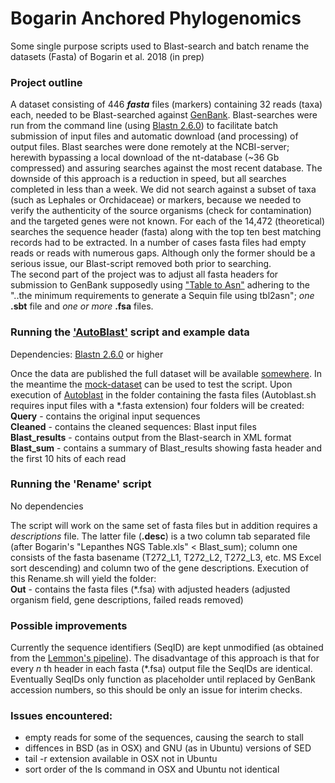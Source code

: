 # Bogarin Anchored Phylogenomics
Some single purpose scripts used to Blast-search and batch rename the datasets (Fasta) of Bogarin et al. 2018 (in prep)

### Project outline
A dataset consisting of 446 **_fasta_** files (markers) containing 32 reads (taxa) each, needed to be Blast-searched against [GenBank][nBlast]. Blast-searches were run from the command line (using [Blastn 2.6.0][BlastCmndline]) to facilitate batch submission of input files and automatic download (and processing) of output files. Blast searches were done remotely at the NCBI-server; herewith bypassing a local download of the nt-database (~36 Gb compressed) and assuring searches against the most recent database. The downside of this approach is a reduction in speed, but all searches completed in less than a week. We did not search against a subset of taxa (such as Lephales or Orchidaceae) or markers, because we needed to verify the authenticity of the source organisms (check for contamination) and the targeted genes were not known. For each of the 14,472 (theoretical) searches the sequence header (fasta) along with the top ten best matching records had to be extracted. In a number of cases fasta files had empty reads or reads with numerous gaps. Although only the former should be a serious issue, our Blast-script removed both prior to searching.  
The second part of the project was to adjust all fasta headers for submission to GenBank supposedly using ["Table to Asn"][tbl2asn] adhering to the "..the minimum requirements to generate a Sequin file using tbl2asn"; _one_ **.sbt** file and _one or more_ **.fsa** files.

### Running the ['AutoBlast'][AutoBlast] script and example data
Dependencies:
[Blastn 2.6.0][BlastCmndline] or higher

Once the data are published the full dataset will be available [somewhere][full_dataset]. In the meantime the [mock-dataset][mock] can be used to test the script. Upon execution of [Autoblast][AutoBlast] in the folder containing the fasta files (Autoblast.sh requires input files with a \*.fasta extension) four folders will be created:  
**Query** - contains the original input sequences  
**Cleaned** - contains the cleaned sequences: Blast input files  
**Blast_results** - contains output from the Blast-search in XML format  
**Blast_sum** - contains a summary of Blast_results showing fasta header and the first 10 hits of each read  

### Running the 'Rename' script
No dependencies

The script will work on the same set of fasta files but in addition requires a _descriptions_ file. The latter file (**.desc**) is a two column tab separated file (after Bogarin's "Lepanthes NGS Table.xls" < Blast_sum); column one consists of the fasta basename (T272_L1, T272_L2, T272_L3, etc. MS Excel sort descending) and column two of the gene descriptions. Execution of this Rename.sh will yield the folder:    
**Out** - contains the fasta files (\*.fsa) with adjusted headers (adjusted organism field, gene descriptions, failed reads removed)

### Possible improvements
Currently the sequence identifiers (SeqID) are kept unmodified (as obtained from the [Lemmon's pipeline][Lemmon]). The disadvantage of this approach is that for every _n_ th header in each fasta (\*.fsa) output file the SeqIDs are identical. Eventually SeqIDs only function as placeholder until replaced by GenBank accession numbers, so this should be only an issue for interim checks.

### Issues encountered:  
 * empty reads for some of the sequences, causing the search to stall
 * diffences in BSD (as in OSX) and GNU (as in Ubuntu) versions of SED
 * tail -r extension available in OSX not in Ubuntu
 * sort order of the ls command in OSX and Ubuntu not identical

[nBlast]:https://blast.ncbi.nlm.nih.gov/Blast.cgi?PROGRAM=blastn&PAGE_TYPE=BlastSearch&LINK_LOC=blasthome
[BlastCmndline]:https://www.ncbi.nlm.nih.gov/books/NBK52640/
[tbl2asn]:https://www.ncbi.nlm.nih.gov/genbank/tbl2asn2/
[full_dataset]:https://science.naturalis.nl/en/people/scientists/diego-bogarin/
[mock]:https://github.com/dickgroenenberg/Bogarin_Anchored_Phylogenomics/tree/master/mock_data
[AutoBlast]:https://github.com/dickgroenenberg/Bogarin_Anchored_Phylogenomics/blob/master/AutoBlast.sh
[Lemmon]:http://anchoredphylogeny.com/workflow/
